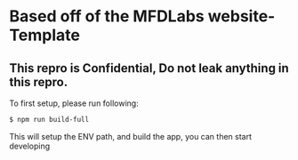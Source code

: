 # Based off of the MFDLabs website-Template
## This repro is Confidential, Do not leak anything in this repro.

To first setup, please run following:

```sh
$ npm run build-full
```

This will setup the ENV path, and build the app, you can then start developing
